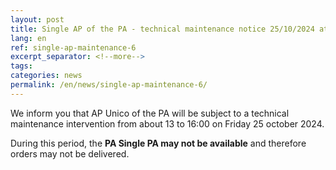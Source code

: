 ```yaml
---
layout: post
title: Single AP of the PA - technical maintenance notice 25/10/2024 at 13:00-16:00
lang: en
ref: single-ap-maintenance-6
excerpt_separator: <!--more-->
tags:
categories: news
permalink: /en/news/single-ap-maintenance-6/
---
```

We inform you that AP Unico of the PA will be subject to a technical maintenance intervention from about 13 to 16:00 on Friday 25 october 2024.

During this period, the **PA Single PA may not be available** and therefore orders may not be delivered.
